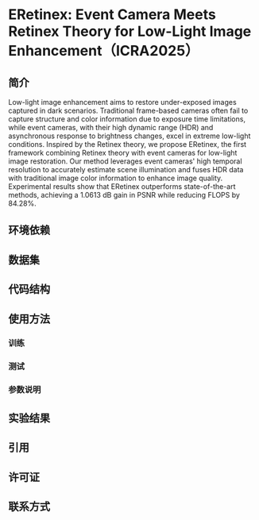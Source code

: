 # ERetinex: Event Camera Meets Retinex Theory for Low-Light Image Enhancement（ICRA2025）

## 简介
Low-light image enhancement aims to restore under-exposed images captured in dark scenarios. Traditional frame-based cameras often fail to capture structure and color information due to exposure time limitations, while event cameras, with their high dynamic range (HDR) and asynchronous response to brightness changes, excel in extreme low-light conditions. Inspired by the Retinex theory, we propose ERetinex, the first framework combining Retinex theory with event cameras for low-light image restoration. Our method leverages event cameras' high temporal resolution to accurately estimate scene illumination and fuses HDR data with traditional image color information to enhance image quality. Experimental results show that ERetinex outperforms state-of-the-art methods, achieving a 1.0613 dB gain in PSNR while reducing FLOPS by 84.28%. 

## 环境依赖

## 数据集

## 代码结构


## 使用方法


### 训练


### 测试


### 参数说明

## 实验结果


## 引用


## 许可证

## 联系方式

